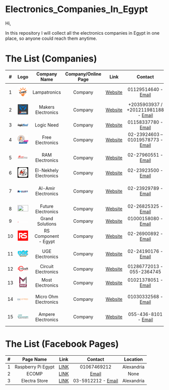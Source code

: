 # Electronics_Companies_In_Egypt

Hi,

In this repository I will collect all the electronics companies in Egypt in one place, so anyone could reach them anytime.

# The List (Companies)

| # | Logo | Company Name  |  Company/Online Page  | Link | Contact | Location |
| :---:  | :---: | :---: | :---: | :---: | :---: | :---: |
| 1 | <img width="100%" height="100%" src="./Images/LampaTronics.png"> | Lampatronics | Company | [Website](https://lampatronics.com/) | 01129514640 - [Email](mailto:info@lampatronics.com) | Dakahlia Governorate, Egypt |
| 2 | <img width="100%" height="100%" src="./Images/MakersElectronics.png"> | Makers Electronics | Company | [Website](https://makerselectronics.com/) | +2035903937 / +201211981188 - [Email](mailto:info@makerselectronics.com) | Elibrahymia, Alexandria |
| 3 | <img width="100%" height="100%" src="./Images/LogicNeed.jfif"> | Logic Need | Company | [Website](http://store.logicneed.com/) | 01158337780 - [Email](mailto:Sales@LogicNeed.com) | Mansoura, Dakahliya |
| 4 | <img width="100%" height="100%" src="./Images/FreeElectronics.png"> | Free Electronics | Company | [Website](https://free-electronic.com/) | 02-23924603 – 01019578773 - [Email](mailto:info@free-electronic.com) | Bab El-Louq Cairo |
| 5 | <img width="100%" height="100%" src="./Images/RAM_Logo_Png1.png"> | RAM Electronics | Company | [Website](https://ram-e-shop.com/) | 02-27960551 - [Email](mailto:sales@ram-electronics.com) | Bab El Louk, El Tahrer, Cairo |
| 6 | <img width="100%" height="100%" src="./Images/nekhely_logo3.png"> | El-Nekhely Electronics | Company | [Website](https://www.elnekhely.com:8443/ords/f?p=400:1:7864310496302) | 02-23923500 - [Email](mailto:info@nekhely.com) | Bab El-Louk, Cairo |
| 7 | <img width="100%" height="100%" src="./Images/AlAmirElectronics.png"> | Al-Amir Electronics | Company | [Website](https://alamirstore.com/) | 02-23929789 - [Email](mailto:sales.online@alamirstore.com) | Mazloum Basha, st, Abdeen, Cairo |
| 8 | <img width="100%" height="100%" src="./Images/FutureElectronics.avif"> | Future Electronics | Company | [Website](https://store.fut-electronics.com/) | 02-26825325 - [Email](mailto:contactus@fut-electronics.com) | Abassia, Cairo |
| 9 | <img width="100%" height="100%" src="./Images/GrandSolutions.png"> | Grand Solutions | Company | [Website](https://www.gs.com.eg/) | 01000158080 - [Email](mailto:support@gs.com.eg) | Heliopolis, Cairo |
| 10 | <img width="100%" height="100%" src="./Images/RSComponents.png"> | RS Component - Egypt | Company | [Website](https://eg.rsdelivers.com/) | 02-26900892 - [Email](sales@arab-engineering.com) | Heliopolis, Cairo |
| 11 | <img width="100%" height="100%" src="./Images/uge-one-211x127.webp"> | UGE Electronics | Company | [Website](https://uge-one.com/) | 02-24190176 - [Email](mailto:sales@uge-one.com) | Shobra and Heliopolis, Cairo |
| 12 | <img width="100%" height="100%" src="./Images/CircuitElectronics.png"> | Circuit Electronics | Company | [Website](https://circuit-electronics.com/) | 01286772013 - 055-2364745 | Sharqia, Zagazig |
| 13 | <img width="100%" height="100%" src="./Images/MostElectronics.webp"> | Most Electronics | Company | [Website](https://mostelectronic.com/) | 01021378051 - [Email](mailto:support@mostelectronic.com) | dar alsalam, Cairo |
| 14 | <img width="100%" height="100%" src="./Images/micro_ohm_logo-300x75.png"> | Micro Ohm Electronics | Company | [Website](https://microohm-eg.com/) | 01030332568 - [Email](mailto:info@microohm-eg.com) | Hadaiq Al Qubbah, Cairo |
| 15 | <img width="100%" height="100%" src="./Images/AmpereElectronics.webp"> | Ampere Electronics | Company | [Website](https://www.ampere-electronics.com/) | 055-436-8101 - [Email](info@ampere-electronics.com) | 10th of Ramadan City |



# The List (Facebook Pages)
| # | Page Name  | Link | Contact | Location |
| :---:  | :---: | :---: | :---: | :---: |
| 1 | Raspberry Pi Egypt | [LINK](https://www.facebook.com/rpegypt20) | 01067469212 | Alexandria |
| 2 | ECOMP | [LINK](https://www.facebook.com/ElectronComponent) | [Email](mailto:ecompco19@gmail.com) | None |
| 3 | Electra Store | [LINK](https://www.facebook.com/electra.electronics/) | 03-5912212 - [Email](mailto:info@electra-group.com) | Alexandria |
